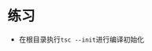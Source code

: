 # 练习

<!-- 1. Refused to execute script from 'file:///E:/front-study/09-TypeScript/01-start.ts' because its MIME type ('video/vnd.dlna.mpeg-tts') is not executable. -->

- 在根目录执行`tsc --init`进行编译初始化